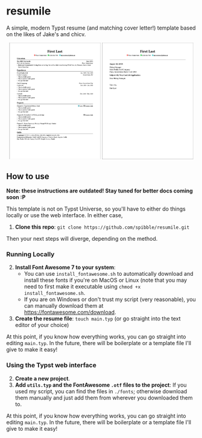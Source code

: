 # resumile
A simple, modern Typst resume (and matching cover letter!) template based on the likes of Jake's and chicv.

<div align="center">
   <img src=./public/sample_resume.png width="48%" style="display: inline">
   <img src=./public/sample_cover_letter.png width="48%" style="display: inline">
</div>

## How to use
**Note: these instructions are outdated! Stay tuned for better docs coming soon :P**

This template is not on Typst Universe, so you'll have to either do things locally or use the web interface. In either case,

1. **Clone this repo**: `git clone https://github.com/spibble/resumile.git`

Then your next steps will diverge, depending on the method.

### Running Locally
2. **Install Font Awesome 7 to your system**:
   - You can use `install_fontawesome.sh` to automatically download and install these fonts if you're on MacOS or Linux (note that you may need to first make it executable using `chmod +x install_fontawesome.sh`.
   - If you are on Windows or don't trust my script (very reasonable), you can manually download them at https://fontawesome.com/download.
3. **Create the resume file**: `touch main.typ` (or go straight into the text editor of your choice)
   
At this point, if you know how everything works, you can go straight into editing `main.typ`. In the future, there will be boilerplate or a template file I'll give to make it easy!

### Using the Typst web interface
2. **Create a new project**.
3. **Add `utils.typ` and the FontAwesome `.otf` files to the project**: If you used my script, you can find the files in `./fonts`; otherwise download them manually and just add them from wherever you downloaded them to.

At this point, if you know how everything works, you can go straight into editing `main.typ`. In the future, there will be boilerplate or a template file I'll give to make it easy!
